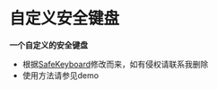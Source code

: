 # 自定义安全键盘

**一个自定义的安全键盘**

* 根据[SafeKeyboard](https://github.com/SValence/SafeKeyboard)修改而来，如有侵权请联系我删除
* 使用方法请参见demo
